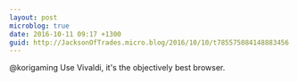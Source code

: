 ```yaml
---
layout: post
microblog: true
date: 2016-10-11 09:17 +1300
guid: http://JacksonOfTrades.micro.blog/2016/10/10/t785575084148883456.html
---
```

@korigaming Use Vivaldi, it's the objectively best browser.
